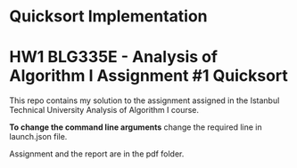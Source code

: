 # Quicksort Implementation

# HW1 BLG335E - Analysis of Algorithm I Assignment #1 Quicksort

This repo contains my solution to the assignment assigned in the Istanbul Technical University Analysis of Algorithm I course.

**To change the command line arguments** change the required line in launch.json file.

Assignment and the report are in the pdf folder.

